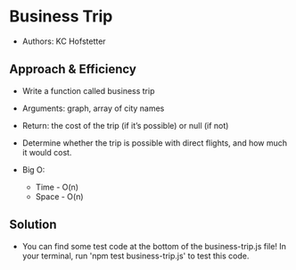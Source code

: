 # Business Trip

- Authors: KC Hofstetter

## Approach & Efficiency

- Write a function called business trip
- Arguments: graph, array of city names
- Return: the cost of the trip (if it’s possible) or null (if not)
- Determine whether the trip is possible with direct flights, and how much it would cost.

- Big O:
  - Time - O(n)
  - Space - O(n)

## Solution

- You can find some test code at the bottom of the business-trip.js file! In your terminal, run 'npm test business-trip.js' to test this code.
